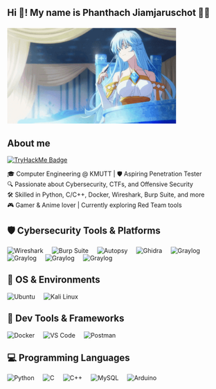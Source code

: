 <h2 align="left">Hi 👋! My name is Phanthach Jiamjaruschot 🐱‍💻</h2>

###

<div align="left">
  <img src="tsue-to-tsurugi.gif" height="220" alt="Elfaria GIF" style="aspect-ratio: auto;" />
</div>

###

<h2 align="left">About me</h2>

[![TryHackMe Badge](https://github.com/user-attachments/assets/eb8d0a47-d3d6-498b-b99e-0a1c5410305a)](https://tryhackme.com/p/proai)

<p align="left">🎓 Computer Engineering @ KMUTT | 🛡️ Aspiring Penetration Tester<br>🔍 Passionate about Cybersecurity, CTFs, and Offensive Security<br>🛠️ Skilled in Python, C/C++, Docker, Wireshark, Burp Suite, and more<br>🎮 Gamer & Anime lover | Currently exploring Red Team tools</p>

###

<h2 align="left">🛡️ Cybersecurity Tools & Platforms</h2>

<div align="left">
  <img src="https://upload.wikimedia.org/wikipedia/commons/c/c6/Wireshark_icon_new.png" height="60" alt="Wireshark" title="Wireshark" />
  <img width="12" />
  <img src="https://upload.wikimedia.org/wikipedia/commons/thumb/e/e7/BurpSuite_Comunity_Edition.svg/550px-BurpSuite_Comunity_Edition.svg.png" height="60" alt="Burp Suite" title="Burp Suite" />
  <img width="12" />
  <img src="https://avatars.githubusercontent.com/u/866922?v=4" height="60" alt="Autopsy" title="Autopsy Forensics" />
  <img width="12" />
  <img src="https://upload.wikimedia.org/wikipedia/commons/thumb/f/f6/Ghidra_logo.svg/250px-Ghidra_logo.svg.png" height="60" alt="Ghidra" title="Ghidra RE" />
  <img width="12" />
  <img src="https://static-00.iconduck.com/assets.00/graylog-icon-2048x1980-ebfbdmv3.png" height="60" alt="Graylog" title="Graylog" />
  <img width="12" />
  <img src="https://nmap.org/images/sitelogo-2x.png" height="60" alt="Graylog" title="Nmap" />
  <img width="12" />
  <img src="https://www.kali.org/tools/netcat/images/netcat-logo.svg" height="60" alt="Graylog" title="Netcat" />
  <img width="12" />
  <img src="https://www.kali.org/tools/hydra/images/hydra-logo.svg" height="60" alt="Graylog" title="Hydra" />
</div>

###

<h2 align="left">🐧 OS & Environments</h2>

<div align="left">
  <img src="https://upload.wikimedia.org/wikipedia/commons/thumb/9/9e/UbuntuCoF.svg/1024px-UbuntuCoF.svg.png" height="60" alt="Ubuntu" title="Ubuntu" />
  <img width="12" />
  <img src="https://upload.wikimedia.org/wikipedia/commons/2/2b/Kali-dragon-icon.svg" height="60" alt="Kali Linux" title="Kali Linux" />
</div>

###

<h2 align="left">🔧 Dev Tools & Frameworks</h2>

<div align="left">
  <img src="https://cdn4.iconfinder.com/data/icons/logos-and-brands/512/97_Docker_logo_logos-512.png" height="60" alt="Docker" title="Docker" />
  <img width="12" />
  <img src="https://cdn.jsdelivr.net/gh/devicons/devicon/icons/vscode/vscode-original.svg" height="60" alt="VS Code" title="Visual Studio Code" />
  <img width="12" />
  <img src="https://www.vectorlogo.zone/logos/getpostman/getpostman-icon.svg" height="60" alt="Postman" title="Postman" />
</div>

###

<h2 align="left">💻 Programming Languages</h2>

<div align="left">
  <img src="https://cdn.jsdelivr.net/gh/devicons/devicon/icons/python/python-original.svg" height="60" alt="Python" title="Python"/>
  <img width="12" />
  <img src="https://cdn.jsdelivr.net/gh/devicons/devicon/icons/c/c-original.svg" height="60" alt="C" title="C"/>
  <img width="12" />
  <img src="https://cdn.jsdelivr.net/gh/devicons/devicon/icons/cplusplus/cplusplus-original.svg" height="60" alt="C++" title="C++"/>
  <img width="12" />
  <img src="https://raw.githubusercontent.com/marwin1991/profile-technology-icons/refs/heads/main/icons/mysql.png" height="60" alt="MySQL" title="MySQL"/>
  <img width="12" />
  <img src="https://cdn.jsdelivr.net/gh/devicons/devicon/icons/arduino/arduino-original.svg" height="60" alt="Arduino" title="Arduino"/>
</div>
